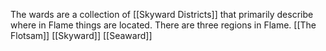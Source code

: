 The wards are a collection of [[Skyward Districts]] that primarily describe where in Flame things are located. There are three regions in Flame.
[[The Flotsam]]
[[Skyward]]
[[Seaward]]
